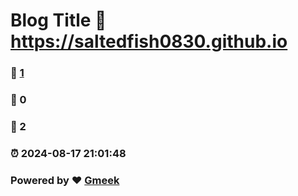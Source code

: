 # Blog Title :link: https://saltedfish0830.github.io 
### :page_facing_up: [1](https://saltedfish0830.github.io/tag.html) 
### :speech_balloon: 0 
### :hibiscus: 2 
### :alarm_clock: 2024-08-17 21:01:48 
### Powered by :heart: [Gmeek](https://github.com/Meekdai/Gmeek)
